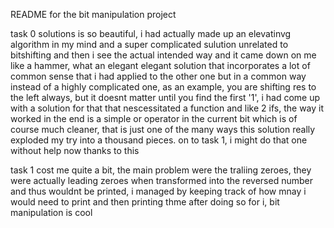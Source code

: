 README for the bit manipulation project

task 0 solutions is so beautiful, i had actually made up an elevatinvg algorithm in my mind and a super complicated sulution unrelated to bitshifting and then i see the actual intended way and it came down on me like a hammer, what an elegant elegant solution that incorporates a lot of common sense that i had applied to the other one but in a common way instead of a highly complicated one, as an example, you are shifting res to the left always, but it doesnt matter until you find the first '1', i had come up with a solution for that that nescessitated a function and like 2 ifs, the way it worked in the end is a simple or operator in the current bit which is of course much cleaner, that is just one of the many ways this solution really exploded my try into a thousand pieces. on to task 1, i might do that one without help now thanks to this

task 1 cost me quite a bit, the main problem were the traliing zeroes, they were actually leading zeroes when transformed into the reversed number and thus wouldnt be printed, i managed by keeping track of how mnay i would need to print and then printing thme after doing so for i, bit manipulation is cool